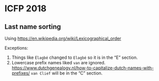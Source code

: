 # ICFP 2018

## Last name sorting

Using https://en.wikipedia.org/wiki/Lexicographical_order

Exceptions:

1. Things like `Élagbé` changed to `Elagbé` so it is in the “E” section.
2. Lowercase prefix names liked `van` are ignored. https://www.dutchgenealogy.nl/how-to-capitalize-dutch-names-with-prefixes/  `van Clief` will be in the “C” section.

